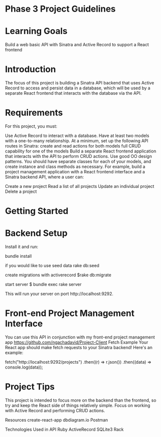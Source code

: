 # Phase 3 Project Guidelines

# Learning Goals
Build a web basic API with Sinatra and Active Record to support a React frontend

# Introduction
The focus of this project is building a Sinatra API backend that uses Active Record to access and persist data in a database, which will be used by a separate React frontend that interacts with the database via the API.

# Requirements
For this project, you must:

Use Active Record to interact with a database.
Have at least two models with a one-to-many relationship.
At a minimum, set up the following API routes in Sinatra:
create and read actions for both models
full CRUD capability for one of the models
Build a separate React frontend application that interacts with the API to perform CRUD actions.
Use good OO design patterns. You should have separate classes for each of your models, and create instance and class methods as necessary.
For example, build a project management application with a React frontend interface and a Sinatra backend API, where a user can:

Create a new project
Read a list of all projects
Update an individual project
Delete a project

# Getting Started
# Backend Setup

Install it and run:

bundle install

if you would like to use seed data
rake db:seed

create migrations with activerecord
$rake db:migrate

start server
$ bundle exec rake server

This will run your server on port http://localhost:9292.

# Front-end Project Management Interface
You can use this API in conjunction with my front-end project management app https://github.com/ngachadavid/Project-Client
Fetch Example
Your React app should make fetch requests to your Sinatra backend! Here's an example:

fetch("http://localhost:9292/projects")
  .then((r) => r.json())
  .then((data) => console.log(data));

# Project Tips
This project is intended to focus more on the backend than the frontend, so try and keep the React side of things relatively simple. Focus on working with Active Record and performing CRUD actions.

Resources
  create-react-app
  dbdiagram.io
  Postman

Technologies Used in API
  Ruby
  ActiveRecord
  SQLite3
  Rack
